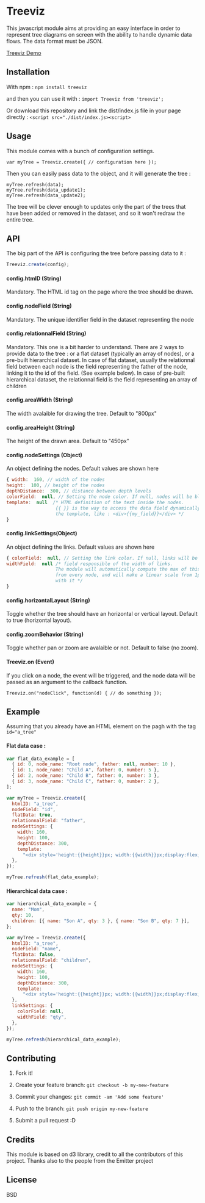 # Treeviz

This javascript module aims at providing an easy interface in order to represent tree diagrams on screen with the ability to handle dynamic data flows. The data format must be JSON.

[Treeviz Demo](https://codepen.io/pierrecapo/pen/MPbBdv)

## Installation

With npm : `npm install treeviz`

and then you can use it with : `import Treeviz from 'treeviz';`

Or download this repository and link the dist/index.js file in your page directly : `<script src="./dist/index.js><script>`

## Usage

This module comes with a bunch of configuration settings.

`var myTree = Treeviz.create({ // configuration here });`

Then you can easily pass data to the object, and it will generate the tree :

```
myTree.refresh(data);
myTree.refresh(data_update1);
myTree.refresh(data_update2);
```

The tree will be clever enough to updates only the part of the trees that have been added or removed in the dataset, and so it won't redraw the entire tree.

## API

The big part of the API is configuring the tree before passing data to it :

```js
Treeviz.create(config);
```

#### config.htmlD (String)

Mandatory. The HTML id tag on the page where the tree should be drawn.

#### config.nodeField (String)

Mandatory. The unique identifier field in the dataset representing the node

#### config.relationnalField (String)

Mandatory. This one is a bit harder to understand. There are 2 ways to provide data to the tree : or a flat dataset (typically an array of nodes), or a pre-built hierarchical dataset.
In case of flat dataset, usually the relationnal field between each node is the field representing the father of the node, linking it to the id of the field. (See example below).
In case of pre-built hierarchical dataset, the relationnal field is the field representing an array of children

#### config.areaWidth (String)

The width avalaible for drawing the tree. Default to "800px"

#### config.areaHeight (String)

The height of the drawn area. Default to "450px"

#### config.nodeSettings (Object)

An object defining the nodes. Default values are shown here

```js
{ width:  160, // width of the nodes
height:  100, // height of the nodes
depthDistance:  300, // distance between depth levels
colorField:  null, // Setting the node color. If null, nodes will be blue.
template:  null  /* HTML definition of the text inside the nodes.
                  {{ }} is the way to access the data field dynamically inside
                  the template, like : <div>{{my_field}}</div> */
}
```

#### config.linkSettings(Object)

An object defining the links. Default values are shown here

```js
{ colorField:  null, // Setting the link color. If null, links will be grey
widthField:  null /* field responsible of the width of links.
                  The module will automatically compute the max of this field
                  from every node, and will make a linear scale from 1px to 50px
                  with it */
}
```

#### config.horizontalLayout (String)

Toggle whether the tree should have an horizontal or vertical layout. Default to true (horizontal layout).

#### config.zoomBehavior (String)

Toggle whether pan or zoom are avalaible or not. Default to false (no zoom).

#### Treeviz.on (Event)

If you click on a node, the event will be triggered, and the node data will be passed as an argument to the callback function.

`Treeviz.on("nodeClick", function(d) { // do something });`

## Example

Assuming that you already have an HTML element on the pagh with the tag `id="a_tree"`

#### Flat data case :

```js
var flat_data_example = [
  { id: 0, node_name: "Root node", father: null, number: 10 },
  { id: 1, node_name: "Child A", father: 0, number: 5 },
  { id: 2, node_name: "Child B", father: 0, number: 3 },
  { id: 3, node_name: "Child C", father: 0, number: 2 },
];

var myTree = Treeviz.create({
  htmlID: "a_tree",
  nodeField: "id",
  flatData: true,
  relationnalField: "father",
  nodeSettings: {
    width: 160,
    height: 100,
    depthDistance: 300,
    template:
      "<div style='height:{{height}}px; width:{{width}}px;display:flex;justify-content:center;align-items:center;'><div>{{node_name}}</div></div>",
  },
});

myTree.refresh(flat_data_example);
```

#### Hierarchical data case :

```js
var hierarchical_data_example = {
  name: "Mom",
  qty: 10,
  children: [{ name: "Son A", qty: 3 }, { name: "Son B", qty: 7 }],
};

var myTree = Treeviz.create({
  htmlID: "a_tree",
  nodeField: "name",
  flatData: false,
  relationnalField: "children",
  nodeSettings: {
    width: 160,
    height: 100,
    depthDistance: 300,
    template:
      "<div style='height:{{height}}px; width:{{width}}px;display:flex;justify-content:center;align-items:center;'><div>{{name}}</div></div>",
  },
  linkSettings: {
    colorField: null,
    widthField: "qty",
  },
});

myTree.refresh(hierarchical_data_example);
```

## Contributing

1. Fork it!

2. Create your feature branch: `git checkout -b my-new-feature`

3. Commit your changes: `git commit -am 'Add some feature'`

4. Push to the branch: `git push origin my-new-feature`

5. Submit a pull request :D

## Credits

This module is based on d3 library, credit to all the contributors of this project.
Thanks also to the people from the Emitter project

## License

BSD
